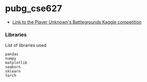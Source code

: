 # pubg_cse627

* [Link to the Player Unknown's Battlegrounds Kaggle competition](https://www.kaggle.com/c/pubg-finish-placement-prediction/data)

### Libraries
List of libraries used

```
pandas
numpy
matplotlib
seaborn
sklearn
torch
```
